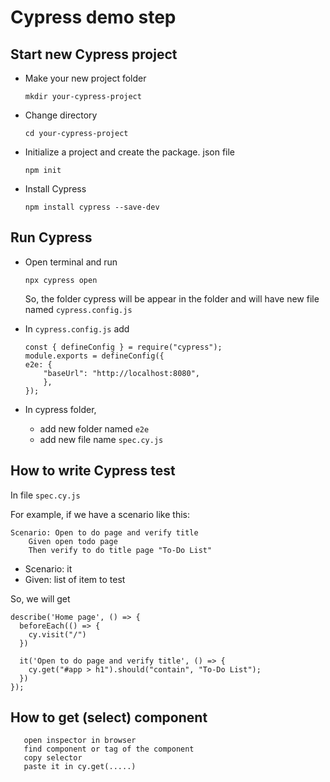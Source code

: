 # Cypress demo step

## Start new Cypress project
- Make your new project folder
    ```
    mkdir your-cypress-project
    ```

- Change directory
    ```
    cd your-cypress-project
    ```

- Initialize a project and create the package. json file
    ```
    npm init
    ```

- Install Cypress
    ```
    npm install cypress --save-dev
    ```

## Run Cypress
- Open terminal and run
    ```
    npx cypress open
    ```
    So, the folder cypress will be appear in the folder and will have new file named ```cypress.config.js```

- In ```cypress.config.js``` add
    ```
    const { defineConfig } = require("cypress");
    module.exports = defineConfig({
    e2e: {
        "baseUrl": "http://localhost:8080",
        },
    });
    ```

- In cypress folder,
    - add new folder named ```e2e```
    - add new file name ```spec.cy.js```

## How to write Cypress test

In file ```spec.cy.js```

For example, if we have a scenario like this:
```
Scenario: Open to do page and verify title
    Given open todo page
    Then verify to do title page "To-Do List"
```
- Scenario: it
- Given: list of item to test

So, we will get
```
describe('Home page', () => {
  beforeEach(() => {
    cy.visit("/")
  })

  it('Open to do page and verify title', () => {
    cy.get("#app > h1").should("contain", "To-Do List");
  })
});
```

## How to get (select) component
 ```
    open inspector in browser
    find component or tag of the component
    copy selector
    paste it in cy.get(.....)
 ```